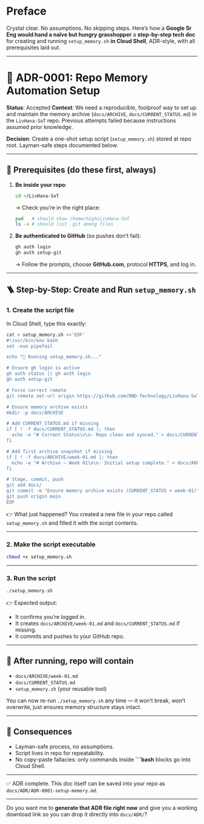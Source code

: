 # Preface

Crystal clear. No assumptions. No skipping steps. Here’s how a **Google Sr Eng would hand a naïve but hungry grasshopper** a **step-by-step tech doc** for creating and running `setup_memory.sh` **in Cloud Shell**, ADR-style, with all prerequisites laid out.

---

# 📝 ADR-0001: Repo Memory Automation Setup

**Status**: Accepted
**Context**: We need a reproducible, foolproof way to set up and maintain the memory archive (`docs/ARCHIVE`, `docs/CURRENT_STATUS.md`) in the `LivHana-SoT` repo. Previous attempts failed because instructions assumed prior knowledge.

**Decision**: Create a one-shot setup script (`setup_memory.sh`) stored at repo root. Layman-safe steps documented below.

---

## 🔑 Prerequisites (do these first, always)

1. **Be inside your repo**:

   ```bash
   cd ~/LivHana-SoT
   ```

   → Check you’re in the right place:

   ```bash
   pwd   # should show /home/high/LivHana-SoT
   ls -a # should list .git among files
   ```

2. **Be authenticated to GitHub** (so pushes don’t fail):

   ```bash
   gh auth login
   gh auth setup-git
   ```

   → Follow the prompts, choose **GitHub.com**, protocol **HTTPS**, and log in.

---

## 🪜 Step-by-Step: Create and Run `setup_memory.sh`

### 1. Create the script file

In Cloud Shell, type this exactly:

```bash
cat > setup_memory.sh <<'EOF'
#!/usr/bin/env bash
set -euo pipefail

echo "🚀 Running setup_memory.sh..."

# Ensure gh login is active
gh auth status || gh auth login
gh auth setup-git

# Force correct remote
git remote set-url origin https://github.com/RND-Technology/LivHana-SoT.git

# Ensure memory archive exists
mkdir -p docs/ARCHIVE

# Add CURRENT_STATUS.md if missing
if [ ! -f docs/CURRENT_STATUS.md ]; then
  echo -e "# Current Status\n\n- Repo clean and synced." > docs/CURRENT_STATUS.md
fi

# Add first archive snapshot if missing
if [ ! -f docs/ARCHIVE/week-01.md ]; then
  echo -e "# Archive – Week 01\n\n- Initial setup complete." > docs/ARCHIVE/week-01.md
fi

# Stage, commit, push
git add docs/
git commit -m "Ensure memory archive exists (CURRENT_STATUS + week-01)" || echo "Nothing new to commit."
git push origin main
EOF
```

👉 What just happened? You created a new file in your repo called `setup_memory.sh` and filled it with the script contents.

---

### 2. Make the script executable

```bash
chmod +x setup_memory.sh
```

---

### 3. Run the script

```bash
./setup_memory.sh
```

👉 Expected output:

* It confirms you’re logged in.
* It creates `docs/ARCHIVE/week-01.md` and `docs/CURRENT_STATUS.md` if missing.
* It commits and pushes to your GitHub repo.

---

## 📂 After running, repo will contain

* `docs/ARCHIVE/week-01.md`
* `docs/CURRENT_STATUS.md`
* `setup_memory.sh` (your reusable tool)

You can now re-run `./setup_memory.sh` any time — it won’t break, won’t overwrite, just ensures memory structure stays intact.

---

## 📌 Consequences

* Layman-safe process, no assumptions.
* Script lives in repo for repeatability.
* No copy-paste fallacies: only commands inside **\`\`\`bash** blocks go into Cloud Shell.

---

✅ ADR complete. This doc itself can be saved into your repo as `docs/ADR/ADR-0001-setup-memory.md`.

---

Do you want me to **generate that ADR file right now** and give you a working download link so you can drop it directly into `docs/ADR/`?
